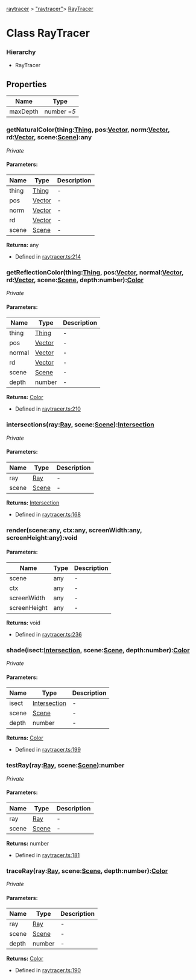 [raytracer](../index.md) >  ["raytracer"](../modules/raytracer._raytracer_.md)>  [RayTracer](../classes/raytracer._raytracer_.raytracer.md)
# Class RayTracer


### Hierarchy
* RayTracer










## Properties

| Name  | Type                
| ------ | ------------------- 
| maxDepth  | number  =_5_ 




### getNaturalColor(thing:[Thing](../interfaces/raytracer._raytracer_.thing.md), pos:[Vector](../classes/raytracer._raytracer_.vector.md), norm:[Vector](../classes/raytracer._raytracer_.vector.md), rd:[Vector](../classes/raytracer._raytracer_.vector.md), scene:[Scene](../interfaces/raytracer._raytracer_.scene.md)):any
*Private*




#### Parameters:
| Name  | Type                | Description  |
| ------ | ------------------- | ------------ |
| thing  | [Thing](../interfaces/raytracer._raytracer_.thing.md) | - |
| pos  | [Vector](../classes/raytracer._raytracer_.vector.md) | - |
| norm  | [Vector](../classes/raytracer._raytracer_.vector.md) | - |
| rd  | [Vector](../classes/raytracer._raytracer_.vector.md) | - |
| scene  | [Scene](../interfaces/raytracer._raytracer_.scene.md) | - |




















**Returns:** any







* Defined in [raytracer.ts:214](https://github.com/Microsoft/TypeScriptSamples/blob/d205d01/raytracer/raytracer.ts#L214)











### getReflectionColor(thing:[Thing](../interfaces/raytracer._raytracer_.thing.md), pos:[Vector](../classes/raytracer._raytracer_.vector.md), normal:[Vector](../classes/raytracer._raytracer_.vector.md), rd:[Vector](../classes/raytracer._raytracer_.vector.md), scene:[Scene](../interfaces/raytracer._raytracer_.scene.md), depth:number):[Color](../classes/raytracer._raytracer_.color.md)
*Private*




#### Parameters:
| Name  | Type                | Description  |
| ------ | ------------------- | ------------ |
| thing  | [Thing](../interfaces/raytracer._raytracer_.thing.md) | - |
| pos  | [Vector](../classes/raytracer._raytracer_.vector.md) | - |
| normal  | [Vector](../classes/raytracer._raytracer_.vector.md) | - |
| rd  | [Vector](../classes/raytracer._raytracer_.vector.md) | - |
| scene  | [Scene](../interfaces/raytracer._raytracer_.scene.md) | - |
| depth  | number | - |























**Returns:** [Color](../classes/raytracer._raytracer_.color.md)







* Defined in [raytracer.ts:210](https://github.com/Microsoft/TypeScriptSamples/blob/d205d01/raytracer/raytracer.ts#L210)











### intersections(ray:[Ray](../interfaces/raytracer._raytracer_.ray.md), scene:[Scene](../interfaces/raytracer._raytracer_.scene.md)):[Intersection](../interfaces/raytracer._raytracer_.intersection.md)
*Private*




#### Parameters:
| Name  | Type                | Description  |
| ------ | ------------------- | ------------ |
| ray  | [Ray](../interfaces/raytracer._raytracer_.ray.md) | - |
| scene  | [Scene](../interfaces/raytracer._raytracer_.scene.md) | - |











**Returns:** [Intersection](../interfaces/raytracer._raytracer_.intersection.md)







* Defined in [raytracer.ts:168](https://github.com/Microsoft/TypeScriptSamples/blob/d205d01/raytracer/raytracer.ts#L168)











### render(scene:any, ctx:any, screenWidth:any, screenHeight:any):void





#### Parameters:
| Name  | Type                | Description  |
| ------ | ------------------- | ------------ |
| scene  | any | - |
| ctx  | any | - |
| screenWidth  | any | - |
| screenHeight  | any | - |

















**Returns:** void







* Defined in [raytracer.ts:236](https://github.com/Microsoft/TypeScriptSamples/blob/d205d01/raytracer/raytracer.ts#L236)











### shade(isect:[Intersection](../interfaces/raytracer._raytracer_.intersection.md), scene:[Scene](../interfaces/raytracer._raytracer_.scene.md), depth:number):[Color](../classes/raytracer._raytracer_.color.md)
*Private*




#### Parameters:
| Name  | Type                | Description  |
| ------ | ------------------- | ------------ |
| isect  | [Intersection](../interfaces/raytracer._raytracer_.intersection.md) | - |
| scene  | [Scene](../interfaces/raytracer._raytracer_.scene.md) | - |
| depth  | number | - |














**Returns:** [Color](../classes/raytracer._raytracer_.color.md)







* Defined in [raytracer.ts:199](https://github.com/Microsoft/TypeScriptSamples/blob/d205d01/raytracer/raytracer.ts#L199)











### testRay(ray:[Ray](../interfaces/raytracer._raytracer_.ray.md), scene:[Scene](../interfaces/raytracer._raytracer_.scene.md)):number
*Private*




#### Parameters:
| Name  | Type                | Description  |
| ------ | ------------------- | ------------ |
| ray  | [Ray](../interfaces/raytracer._raytracer_.ray.md) | - |
| scene  | [Scene](../interfaces/raytracer._raytracer_.scene.md) | - |











**Returns:** number







* Defined in [raytracer.ts:181](https://github.com/Microsoft/TypeScriptSamples/blob/d205d01/raytracer/raytracer.ts#L181)











### traceRay(ray:[Ray](../interfaces/raytracer._raytracer_.ray.md), scene:[Scene](../interfaces/raytracer._raytracer_.scene.md), depth:number):[Color](../classes/raytracer._raytracer_.color.md)
*Private*




#### Parameters:
| Name  | Type                | Description  |
| ------ | ------------------- | ------------ |
| ray  | [Ray](../interfaces/raytracer._raytracer_.ray.md) | - |
| scene  | [Scene](../interfaces/raytracer._raytracer_.scene.md) | - |
| depth  | number | - |














**Returns:** [Color](../classes/raytracer._raytracer_.color.md)







* Defined in [raytracer.ts:190](https://github.com/Microsoft/TypeScriptSamples/blob/d205d01/raytracer/raytracer.ts#L190)












